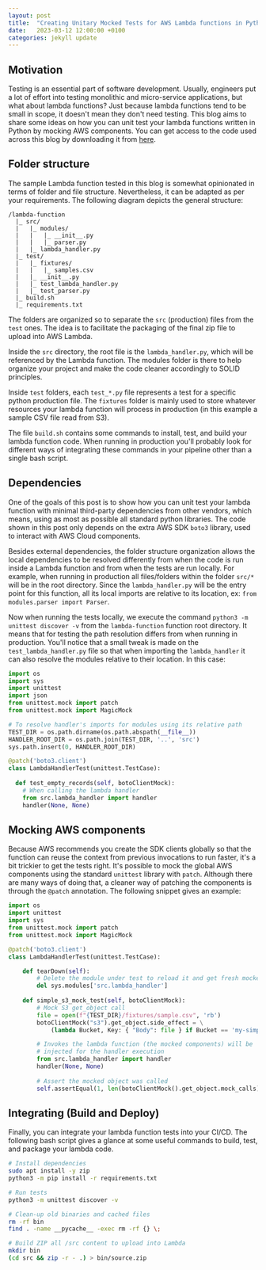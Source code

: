 ```yaml
---
layout: post
title:  "Creating Unitary Mocked Tests for AWS Lambda functions in Python"
date:   2023-03-12 12:00:00 +0100
categories: jekyll update
---
```


## Motivation

Testing is an essential part of software development. 
Usually, engineers put a lot of effort into testing monolithic and micro-service applications, but what about lambda functions?
Just because lambda functions tend to be small in scope, it doesn't mean they don't need testing.
This blog aims to share some ideas on how you can unit test your lambda functions written in Python by mocking AWS components.
You can get access to the code used across this blog by downloading it from [here](/assets/binaries/lambda-aws-test.zip).

## Folder structure

The sample Lambda function tested in this blog is somewhat opinionated in terms of folder and file structure. Nevertheless, it can be adapted as per your requirements.
The following diagram depicts the general structure:
```
/lambda-function
  |_ src/
  |   |_ modules/
  |   |   |_ __init__.py
  |   |   |_ parser.py
  |   |_ lambda_handler.py
  |_ test/
  |   |_ fixtures/
  |   |   |_ samples.csv
  |   |_ __init__.py
  |   |_ test_lambda_handler.py
  |   |_ test_parser.py
  |_ build.sh
  |_ requirements.txt
```

The folders are organized so to separate the `src` (production) files from the `test` ones. The idea is to facilitate the packaging of the final zip file to upload into AWS Lambda.

Inside the `src` directory, the root file is the `lambda_handler.py`, which will be referenced by the Lambda function. The modules folder is there to help organize your project and make the code cleaner accordingly to SOLID principles.

Inside `test` folders, each `test_*.py` file represents a test for a specific python production file. The `fixtures` folder is mainly used to store whatever resources your lambda function will process in production (in this example a sample CSV file read from S3).

The file `build.sh` contains some commands to install, test, and build your lambda function code. When running in production you'll probably look for different ways of integrating these commands in your pipeline other than a single bash script.

## Dependencies

One of the goals of this post is to show how you can unit test your lambda function with minimal third-party dependencies from other vendors, which means, using as most as possible all standard python libraries.
The code shown in this post only depends on the extra AWS SDK `boto3` library, used to interact with AWS Cloud components.

Besides external dependencies, the folder structure organization allows the local dependencies to be resolved differently from when the code is run inside a Lambda function and from when the tests are run locally.
For example, when running in production all files/folders within the folder `src/*` will be in the root directory. Since the `lambda_handler.py` will be the entry point for this function, all its local imports are relative to its location, ex: `from modules.parser import Parser`.

Now when running the tests locally, we execute the command `python3 -m unittest discover -v` from the `lambda-function` function root directory. It means that for testing the path resolution differs from when running in production. You'll notice that a small tweak is made on the `test_lambda_handler.py` file so that when importing the `lambda_handler` it can also resolve the modules relative to their location. In this case:

```python
import os
import sys
import unittest
import json
from unittest.mock import patch
from unittest.mock import MagicMock

# To resolve handler's imports for modules using its relative path
TEST_DIR = os.path.dirname(os.path.abspath(__file__))
HANDLER_ROOT_DIR = os.path.join(TEST_DIR, '..', 'src')
sys.path.insert(0, HANDLER_ROOT_DIR)

@patch('boto3.client')
class LambdaHandlerTest(unittest.TestCase):
  
  def test_empty_records(self, botoClientMock):
    # When calling the lambda handler
    from src.lambda_handler import handler
    handler(None, None)
```

## Mocking AWS components

Because AWS recommends you create the SDK clients globally so that the function can reuse the context from previous invocations to run faster, it's a bit trickier to get the tests right. 
It's possible to mock the global AWS components using the standard `unittest` library with `patch`. Although there are many ways of doing that, a cleaner way of patching the components is through the `@patch` annotation. The following snippet gives an example:

```python
import os
import unittest
import sys
from unittest.mock import patch
from unittest.mock import MagicMock

@patch('boto3.client')
class LambdaHandlerTest(unittest.TestCase):

    def tearDown(self):
        # Delete the module under test to reload it and get fresh mocked contexts
        del sys.modules['src.lambda_handler']
    
    def simple_s3_mock_test(self, botoClientMock):
        # Mock S3 get_object call
        file = open(f"{TEST_DIR}/fixtures/sample.csv", 'rb')
        botoClientMock("s3").get_object.side_effect = \
            (lambda Bucket, Key: { "Body": file } if Bucket == 'my-simple-bucket' and Key == 'sample.csv' else None)

        # Invokes the lambda function (the mocked components) will be 
        # injected for the handler execution
        from src.lambda_handler import handler
        handler(None, None)
        
        # Assert the mocked object was called
        self.assertEqual(1, len(botoClientMock().get_object.mock_calls))
```

## Integrating (Build and Deploy)

Finally, you can integrate your lambda function tests into your CI/CD. The following bash script gives a glance at some useful commands to build, test, and package your lambda code.

```bash
# Install dependencies
sudo apt install -y zip
python3 -m pip install -r requirements.txt

# Run tests
python3 -m unittest discover -v 

# Clean-up old binaries and cached files
rm -rf bin
find . -name __pycache__ -exec rm -rf {} \;

# Build ZIP all /src content to upload into Lambda
mkdir bin
(cd src && zip -r - .) > bin/source.zip
```